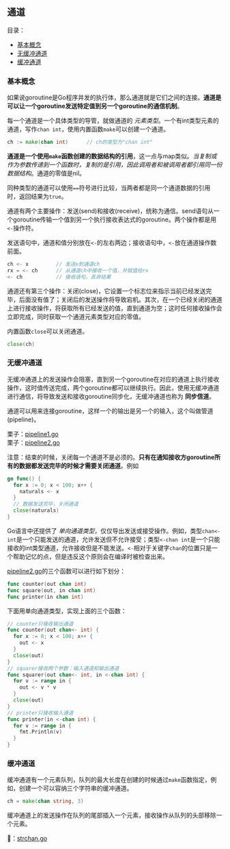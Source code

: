 ## 通道

目录：

  * [基本概念](#基本概念)
  * [无缓冲通道](#无缓冲通道)
  * [缓冲通道](#缓冲通道)

### 基本概念

如果说goroutine是Go程序并发的执行体，那么通道就是它们之间的连接。**通道是可以让一个goroutine发送特定值到另一个goroutine的通信机制**。

每一个通道是一个具体类型的导管，就做通道的 *元素类型*。一个有int类型元素的通道，写作`chan int`，使用内置函数`make`可以创建一个通道。

```go
ch := make(chan int)      // ch的类型为"chan int"
```

**通道是一个使用`make`函数创建的数据结构的引用**，这一点与map类似。*当复制或作为参数传递到一个函数时，复制的是引用，因此调用者和被调用者都引用同一份数据结构*。通道的零值是nil。

同种类型的通道可以使用`==`符号进行比较，当两者都是同一个通道数据的引用时，返回结果为`true`。

通道有两个主要操作：发送(send)和接收(receive)，统称为通信。send语句从一个goroutine传输一个值到另一个执行接收表达式的goroutine。两个操作都是用`<-`操作符。

发送语句中，通道和值分别放在`<-`的左右两边；接收语句中，`<-`放在通道操作数前面。

```go
ch <- x         // 发送x到通道ch
rx = <- ch      // 从通道ch中接收一个值，并赋值给rx
<- ch           // 接收语句，丢弃结果
```

通道还有第三个操作：关闭(close)，它设置一个标志位来指示当前已经发送完毕，后面没有值了；关闭后的发送操作将导致宕机。其次，在一个已经关闭的通道上进行接收操作，将获取所有已经发送的值，直到通道为空；这时任何接收操作会立即完成，同时获取一个通道元素类型对应的零值。

内置函数`close`可以关闭通道。

```go
close(ch)
```

### 无缓冲通道

无缓冲通道上的发送操作会阻塞，直到另一个goroutine在对应的通道上执行接收操作，这时值传送完成，两个goroutine都可以继续执行。因此，使用无缓冲通道进行通信，将导致发送和接收goroutine同步化，无缓冲通道也称为 **同步信道**。

通道可以用来连接goroutine，这样一个的输出是另一个的输入，这个叫做管道(pipeline)。

栗子：[pipeline1.go](example/pipeline/pipeline1.go)  
栗子：[pipeline2.go](example/pipeline/pipeline2.go)  

注意：结束的时候，关闭每一个通道不是必须的。**只有在通知接收方goroutine所有的数据都发送完毕的时候才需要关闭通道**。例如

```go
go func() {
  for x := 0; x < 100; x++ {
    naturals <- x
  }
  // 数据发送完毕，关闭通道
  close(naturals)
}
```

Go语言中还提供了 *单向通道类型*，仅仅导出发送或接受操作。例如，类型`chan<- int`是一个只能发送的通道，允许发送但不允许接受；类型`<-chan int`是一个只能接收的int类型通道，允许接收但是不能发送。`<-`相对于关键字`chan`的位置只是一个帮助记忆的点，但是违反这个原则会在编译时被检查出来。

[pipeline2.go](exmaple/pipeline2.go)的三个函数可以进行如下划分：

```go
func counter(out chan int)
func square(out, in chan int)
func printer(in chan int)
```

下面用单向通道类型，实现上面的三个函数：

```go
// counter只接收输出通道
func counter(out chan<- int) {
  for x := 0; x < 100; x++ {
    out <- x
  }
  close(out)
}
// squarer接收两个参数：输入通道和输出通道
func squarer(out chan<- int, in <-chan int) {
  for v := range in {
    out <- v * v
  }
  close(out)
}
// printer只接收输入通道
func printer(in <-chan int) {
  for v := range in {
    fmt.Println(v)
  }
}
```

### 缓冲通道

缓冲通道有一个元素队列，队列的最大长度在创建的时候通过`make`函数指定，例如，创建一个可以容纳三个字符串的缓冲通道。

```go
ch = make(chan string, 3)
```

缓冲通道上的发送操作在队列的尾部插入一个元素，接收操作从队列的头部移除一个元素。

🌰：[strchan.go](example/strchan.go)
